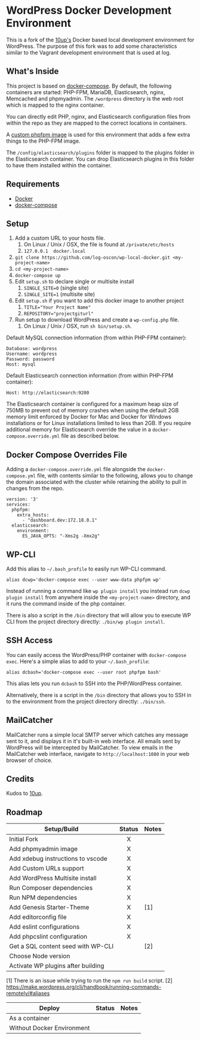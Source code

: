 # WordPress Docker Development Environment

This is a fork of the [10up's](https://github.com/10up/wp-local-docker) Docker based local development environment for WordPress.
The purpose of this fork was to add some characteristics similar to the Vagrant development environment that is used at log.

## What's Inside

This project is based on [docker-compose](https://docs.docker.com/compose/). By default, the following containers are started: PHP-FPM, MariaDB, Elasticsearch, nginx, Memcached and phpmyadmin. The `/wordpress` directory is the web root which is mapped to the nginx container.

You can directly edit PHP, nginx, and Elasticsearch configuration files from within the repo as they are mapped to the correct locations in containers.

A [custom phpfpm image](https://github.com/10up/phpfpm-image) is used for this environment that adds a few extra things to the PHP-FPM image.

The `/config/elasticsearch/plugins` folder is mapped to the plugins folder in the Elasticsearch container. You can drop Elasticsearch plugins in this folder to have them installed within the container.

## Requirements

* [Docker](https://www.docker.com/)
* [docker-compose](https://docs.docker.com/compose/)

## Setup

1. Add a custom URL to your hosts file.
    1. On Linux / Unix / OSX, the file is found at `/private/etc/hosts`
    2. `127.0.0.1  docker.local`
2. `git clone https://github.com/log-oscon/wp-local-docker.git <my-project-name>`
3. `cd <my-project-name>`
4. `docker-compose up`
5. Edit `setup.sh` to declare single or multisite install
    1. `SINGLE_SITE=0` (single site)
    2. `SINGLE_SITE=1` (multisite site)
6. Edit `setup.sh` if you want to add this docker image to another project
    1. `TITLE="Your Project Name"`
    2. `REPOSITORY="projectgiturl"`
7. Run setup to download WordPress and create a `wp-config.php` file.
	1. On Linux / Unix / OSX, run `sh bin/setup.sh`.

Default MySQL connection information (from within PHP-FPM container):

```
Database: wordpress
Username: wordpress
Password: password
Host: mysql
```

Default Elasticsearch connection information (from within PHP-FPM container):

```Host: http://elasticsearch:9200```

The Elasticsearch container is configured for a maximum heap size of 750MB to prevent out of memory crashes when using the default 2GB memory limit enforced by Docker for Mac and Docker for Windows installations or for Linux installations limited to less than 2GB. If you require additional memory for Elasticsearch override the value in a `docker-compose.override.yml` file as described below.

## Docker Compose Overrides File

Adding a `docker-compose.override.yml` file alongside the `docker-compose.yml` file, with contents similar to
the following, allows you to change the domain associated with the cluster while retaining the ability to pull in changes from the repo.

```
version: '3'
services:
  phpfpm:
    extra_hosts:
      - "dashboard.dev:172.18.0.1"
  elasticsearch:
    environment:
      ES_JAVA_OPTS: "-Xms2g -Xmx2g"
```

## WP-CLI

Add this alias to `~/.bash_profile` to easily run WP-CLI command.

```
alias dcwp='docker-compose exec --user www-data phpfpm wp'
```

Instead of running a command like `wp plugin install` you instead run `dcwp plugin install` from anywhere inside the
`<my-project-name>` directory, and it runs the command inside of the php container.

There is also a script in the `/bin` directory that will allow you to execute WP CLI from the project directory directly: `./bin/wp plugin install`.

## SSH Access

You can easily access the WordPress/PHP container with `docker-compose exec`. Here's a simple alias to add to your `~/.bash_profile`:

```
alias dcbash='docker-compose exec --user root phpfpm bash'
```

This alias lets you run `dcbash` to SSH into the PHP/WordPress container.

Alternatively, there is a script in the `/bin` directory that allows you to SSH in to the environment from the project directory directly: `./bin/ssh`.

## MailCatcher

MailCatcher runs a simple local SMTP server which catches any message sent to it, and displays it in it's built-in web interface. All emails sent by WordPress will be intercepted by MailCatcher. To view emails in the MailCatcher web interface, navigate to `http://localhost:1080` in your web browser of choice.

## Credits

Kudos to [10up](https://github.com/10up/wp-local-docker).

## Roadmap

| Setup/Build                         | Status |  Notes  |
|-------------------------------------|:------:|---------|
| Initial Fork                        |    X   |         |
| Add phpmyadmin image                |    X   |         |
| Add xdebug instructions to vscode   |    X   |         |
| Add Custom URLs support             |    X   |         |
| Add WordPress Multisite install     |    X   |         |
| Run Composer dependencies           |    X   |         |
| Run NPM dependencies                |    X   |         |
| Add Genesis Starter-Theme           |    X   |   [1]   |
| Add editorconfig file               |    X   |         |
| Add eslint configurations           |    X   |         |
| Add phpcslint configuration         |    X   |         |
| Get a SQL content seed with WP-CLI  |        |   [2]   |
| Choose Node version                 |        |         |
| Activate WP plugins after building  |        |         |

[1] There is an issue while trying to run the `npm run build` script.
[2] https://make.wordpress.org/cli/handbook/running-commands-remotely/#aliases

| Deploy                              | Status |  Notes  |
|-------------------------------------|:------:|---------|
| As a container                      |        |         |
| Without Docker Environment          |        |         |
